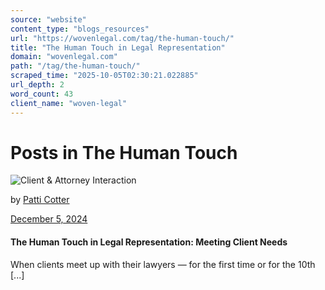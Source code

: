 ```yaml
---
source: "website"
content_type: "blogs_resources"
url: "https://wovenlegal.com/tag/the-human-touch/"
title: "The Human Touch in Legal Representation"
domain: "wovenlegal.com"
path: "/tag/the-human-touch/"
scraped_time: "2025-10-05T02:30:21.022885"
url_depth: 2
word_count: 43
client_name: "woven-legal"
---
```


# Posts in The Human Touch

![Client & Attorney Interaction](https://wovenlegal.com/wp-content/uploads/2024/01/Networking-handshake-coffee-scaled.jpg)

by [Patti Cotter](https://wovenlegal.com/author/patti-cotter/)

[December 5, 2024](https://wovenlegal.com/2024/12/05/)

#### The Human Touch in Legal Representation: Meeting Client Needs

When clients meet up with their lawyers — for the first time or for the 10th [...]